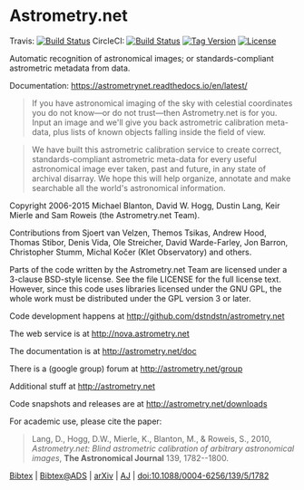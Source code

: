 Astrometry.net
==============

Travis: [![Build Status](https://travis-ci.org/dstndstn/astrometry.net.png?branch=master)](https://travis-ci.org/dstndstn/astrometry.net)
CircleCI: [![Build Status](https://img.shields.io/circleci/project/github/dstndstn/astrometry.net.svg)](https://circleci.com/gh/dstndstn/astrometry.net)
[![Tag Version](https://img.shields.io/github/tag/dstndstn/astrometry.net.svg)](https://github.com/dstndstn/astrometry.net/tags)
[![License](http://img.shields.io/:license-gpl3-blue.svg)](http://www.gnu.org/licenses/gpl-3.0.html)

Automatic recognition of astronomical images; or standards-compliant
astrometric metadata from data.

Documentation: https://astrometrynet.readthedocs.io/en/latest/

> If you have astronomical imaging of the sky with celestial coordinates
> you do not know—or do not trust—then Astrometry.net is for you. Input
> an image and we'll give you back astrometric calibration meta-data,
> plus lists of known objects falling inside the field of view.

> We have built this astrometric calibration service to create correct,
> standards-compliant astrometric meta-data for every useful
> astronomical image ever taken, past and future, in any state of
> archival disarray. We hope this will help organize, annotate and make
> searchable all the world's astronomical information.

Copyright 2006-2015 Michael Blanton, David W. Hogg, Dustin Lang, Keir
Mierle and Sam Roweis (the Astrometry.net Team).

Contributions from Sjoert van Velzen, Themos Tsikas, Andrew Hood,
Thomas Stibor, Denis Vida, Ole Streicher, David Warde-Farley, Jon
Barron, Christopher Stumm, Michal Kočer (Klet Observatory) and others.

Parts of the code written by the Astrometry.net Team are licensed
under a 3-clause BSD-style license.  See the file LICENSE for the full
license text.  However, since this code uses libraries licensed under
the GNU GPL, the whole work must be distributed under the GPL version
3 or later.

Code development happens at http://github.com/dstndstn/astrometry.net

The web service is at http://nova.astrometry.net

The documentation is at http://astrometry.net/doc

There is a (google group) forum at http://astrometry.net/group

Additional stuff at http://astrometry.net

Code snapshots and releases are at http://astrometry.net/downloads

For academic use, please cite the paper:

> Lang, D., Hogg, D.W., Mierle, K., Blanton, M., & Roweis, S.,
> 2010,
> *Astrometry.net: Blind astrometric calibration of arbitrary astronomical images*,
> **The Astronomical Journal** 139, 1782--1800.

[Bibtex](http://astrometry.net/lang2010.bib.txt)
| [Bibtex@ADS](http://adsabs.harvard.edu/cgi-bin/nph-bib_query?bibcode=2010AJ....139.1782L&data_type=BIBTEX&db_key=AST&nocookieset=1)
| [arXiv](http://arxiv.org/abs/0910.2233)
| [AJ](http://iopscience.iop.org/1538-3881/139/5/1782/article)
| [doi:10.1088/0004-6256/139/5/1782](http://dx.doi.org/10.1088/0004-6256/139/5/1782)


